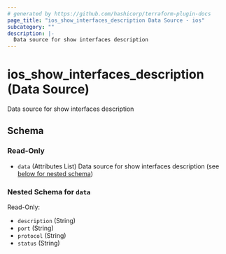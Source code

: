 ```yaml
---
# generated by https://github.com/hashicorp/terraform-plugin-docs
page_title: "ios_show_interfaces_description Data Source - ios"
subcategory: ""
description: |-
  Data source for show interfaces description
---
```


# ios_show_interfaces_description (Data Source)

Data source for show interfaces description



<!-- schema generated by tfplugindocs -->
## Schema

### Read-Only

- `data` (Attributes List) Data source for show interfaces description (see [below for nested schema](#nestedatt--data))

<a id="nestedatt--data"></a>
### Nested Schema for `data`

Read-Only:

- `description` (String)
- `port` (String)
- `protocol` (String)
- `status` (String)
